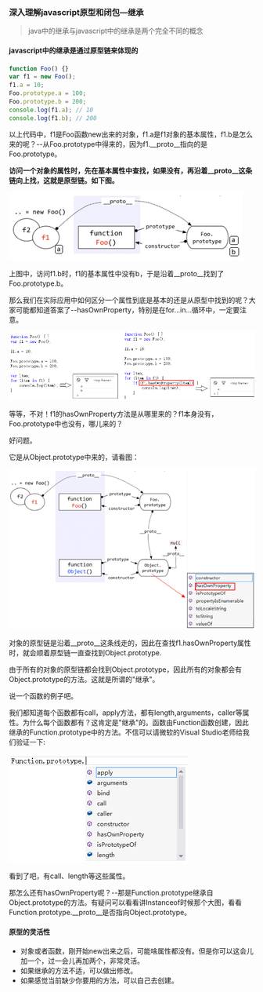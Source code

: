 ### 深入理解javascript原型和闭包—继承

> java中的继承与javascript中的继承是两个完全不同的概念

#### javascript中的继承是通过原型链来体现的

```javascript
function Foo() {}
var f1 = new Foo();
f1.a = 10;
Foo.prototype.a = 100;
Foo.prototype.b = 200;
console.log(f1.a); // 10
console.log(f1.b); // 200
```

以上代码中，f1是Foo函数new出来的对象，f1.a是f1对象的基本属性，f1.b是怎么来的呢？--从Foo.prototype中得来的，因为f1.__proto__指向的是Foo.prototype。

**访问一个对象的属性时，先在基本属性中查找，如果没有，再沿着__proto__这条链向上找，这就是原型链。如下图。**

![16f879b5b51541a1](../../images/javascript/182013450814552.png)

上图中，访问f1.b时，f1的基本属性中没有b，于是沿着__proto__找到了Foo.prototype.b。

那么我们在实际应用中如何区分一个属性到底是基本的还是从原型中找到的呢？大家可能都知道答案了--hasOwnProperty，特别是在for...in...循环中，一定要注意。

![16f879b5b51541a1](../../images/javascript/182014022217881.png)

等等，不对！f1的hasOwnProperty方法是从哪里来的？f1本身没有，Foo.prototype中也没有，哪儿来的？

好问题。

它是从Object.prototype中来的，请看图：

![16f879b5b51541a1](../../images/javascript/182014277067963.png)

对象的原型链是沿着__proto__这条线走的，因此在查找f1.hasOwnProperty属性时，就会顺着原型链一直查找到Object.prototype.

由于所有的对象的原型链都会找到Object.prototype，因此所有的对象都会有Object.prototype的方法。这就是所谓的"继承"。

说一个函数的例子吧。

我们都知道每个函数都有call，apply方法，都有length,arguments，caller等属性。为什么每个函数都有？这肯定是"继承"的。函数由Function函数创建，因此继承的Function.prototype中的方法。不信可以请微软的Visual Studio老师给我们验证一下:

![16f879b5b51541a1](../../images/javascript/182015334711671.png)


看到了吧，有call、length等这些属性。

那怎么还有hasOwnProperty呢？--那是Function.prototype继承自Object.prototype的方法。有疑问可以看看讲Instanceof时候那个大图，看看Function.prototype.__proto__是否指向Object.prototype。

#### 原型的灵活性
+ 对象或者函数，刚开始new出来之后，可能啥属性都没有。但是你可以这会儿加一个，过一会儿再加两个，非常灵活。
+ 如果继承的方法不适，可以做出修改。
+ 如果感觉当前缺少你要用的方法，可以自己去创建。